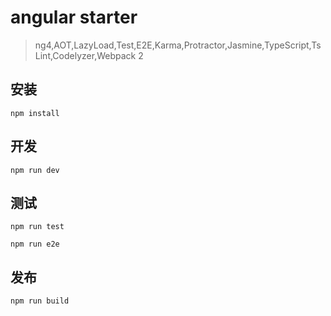# angular starter
> ng4,AOT,LazyLoad,Test,E2E,Karma,Protractor,Jasmine,TypeScript,TsLint,Codelyzer,Webpack 2
## 安装

```
npm install
```

## 开发

```
npm run dev
```
## 测试

```
npm run test
```
```
npm run e2e
```
## 发布
```
npm run build
```